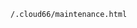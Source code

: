 <!-- usedin: [ _includes/_inlines/StackManagement/common/network-configuration/network-configuration_maintenance-mode-v1.md] -->

```
/.cloud66/maintenance.html
```

